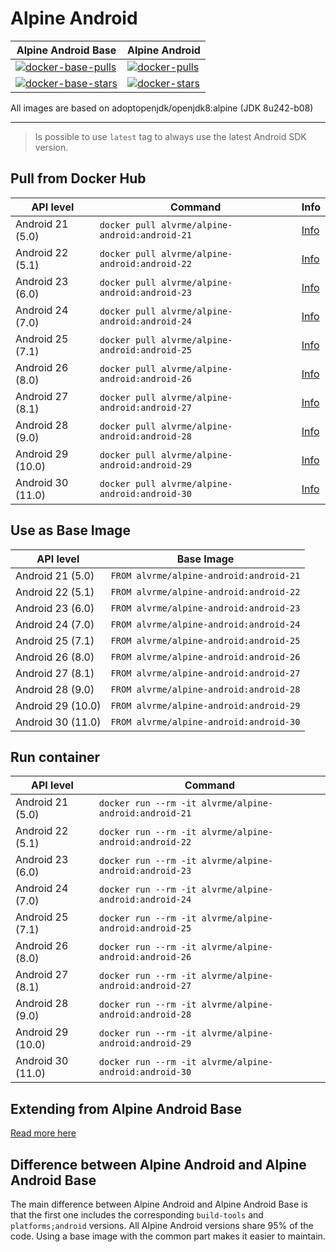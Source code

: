 # Alpine Android

| Alpine Android Base                 | Alpine Android            |
|-------------------------------------|---------------------------|
| [![docker-base-pulls]][docker-base] | [![docker-pulls]][docker] |
| [![docker-base-stars]][docker-base] | [![docker-stars]][docker] |

All images are based on adoptopenjdk/openjdk8:alpine (JDK 8u242-b08)

---

> Is possible to use `latest` tag to always use the latest Android SDK version.

## Pull from Docker Hub

| API level         | Command                                        | Info              |
|-------------------|------------------------------------------------|-------------------|
| Android 21 (5.0)  | `docker pull alvrme/alpine-android:android-21` | [Info][android21] |
| Android 22 (5.1)  | `docker pull alvrme/alpine-android:android-22` | [Info][android22] |
| Android 23 (6.0)  | `docker pull alvrme/alpine-android:android-23` | [Info][android23] |
| Android 24 (7.0)  | `docker pull alvrme/alpine-android:android-24` | [Info][android24] |
| Android 25 (7.1)  | `docker pull alvrme/alpine-android:android-25` | [Info][android25] |
| Android 26 (8.0)  | `docker pull alvrme/alpine-android:android-26` | [Info][android26] |
| Android 27 (8.1)  | `docker pull alvrme/alpine-android:android-27` | [Info][android27] |
| Android 28 (9.0)  | `docker pull alvrme/alpine-android:android-28` | [Info][android28] |
| Android 29 (10.0) | `docker pull alvrme/alpine-android:android-29` | [Info][android29] |
| Android 30 (11.0) | `docker pull alvrme/alpine-android:android-30` | [Info][android30] |

## Use as Base Image

| API level         | Base Image                              |
|-------------------|-----------------------------------------|
| Android 21 (5.0)  | `FROM alvrme/alpine-android:android-21` |
| Android 22 (5.1)  | `FROM alvrme/alpine-android:android-22` |
| Android 23 (6.0)  | `FROM alvrme/alpine-android:android-23` |
| Android 24 (7.0)  | `FROM alvrme/alpine-android:android-24` |
| Android 25 (7.1)  | `FROM alvrme/alpine-android:android-25` |
| Android 26 (8.0)  | `FROM alvrme/alpine-android:android-26` |
| Android 27 (8.1)  | `FROM alvrme/alpine-android:android-27` |
| Android 28 (9.0)  | `FROM alvrme/alpine-android:android-28` |
| Android 29 (10.0) | `FROM alvrme/alpine-android:android-29` |
| Android 30 (11.0) | `FROM alvrme/alpine-android:android-30` |

## Run container

| API level         | Command                                                |
|-------------------|--------------------------------------------------------|
| Android 21 (5.0)  | `docker run --rm -it alvrme/alpine-android:android-21` |
| Android 22 (5.1)  | `docker run --rm -it alvrme/alpine-android:android-22` |
| Android 23 (6.0)  | `docker run --rm -it alvrme/alpine-android:android-23` |
| Android 24 (7.0)  | `docker run --rm -it alvrme/alpine-android:android-24` |
| Android 25 (7.1)  | `docker run --rm -it alvrme/alpine-android:android-25` |
| Android 26 (8.0)  | `docker run --rm -it alvrme/alpine-android:android-26` |
| Android 27 (8.1)  | `docker run --rm -it alvrme/alpine-android:android-27` |
| Android 28 (9.0)  | `docker run --rm -it alvrme/alpine-android:android-28` |
| Android 29 (10.0) | `docker run --rm -it alvrme/alpine-android:android-29` |
| Android 30 (11.0) | `docker run --rm -it alvrme/alpine-android:android-30` |

## Extending from Alpine Android Base

[Read more here](https://github.com/alvr/alpine-android/tree/master/android-base)

## Difference between Alpine Android and Alpine Android Base

The main difference between Alpine Android and Alpine Android Base is that the first one includes the corresponding `build-tools` and `platforms;android` versions. All Alpine Android versions share 95% of the code. Using a base image with the common part makes it easier to maintain.

[docker-base]: https://hub.docker.com/r/alvrme/alpine-android-base/
[docker]: https://hub.docker.com/r/alvrme/alpine-android/
[docker-base-pulls]: https://img.shields.io/docker/pulls/alvrme/alpine-android-base.svg "Docker Pulls"
[docker-pulls]: https://img.shields.io/docker/pulls/alvrme/alpine-android.svg "Docker Pulls"
[docker-base-stars]: https://img.shields.io/docker/stars/alvrme/alpine-android-base.svg "Docker Stars"
[docker-stars]: https://img.shields.io/docker/stars/alvrme/alpine-android.svg "Docker Stars"

[android21]: https://github.com/alvr/alpine-android/tree/master/android-21
[android22]: https://github.com/alvr/alpine-android/tree/master/android-22
[android23]: https://github.com/alvr/alpine-android/tree/master/android-23
[android24]: https://github.com/alvr/alpine-android/tree/master/android-24
[android25]: https://github.com/alvr/alpine-android/tree/master/android-25
[android26]: https://github.com/alvr/alpine-android/tree/master/android-26
[android27]: https://github.com/alvr/alpine-android/tree/master/android-27
[android28]: https://github.com/alvr/alpine-android/tree/master/android-28
[android29]: https://github.com/alvr/alpine-android/tree/master/android-29
[android30]: https://github.com/alvr/alpine-android/tree/master/android-30
